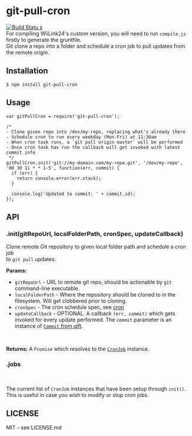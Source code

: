 # git-pull-cron<br>

[![Build Statu<br>s](https://secure.travis-ci.org/hiddentao/git-pull-cron.png)](http://travis-ci.org/hiddentao/git-pull-cron)<br>
For compiling WiiLink24's custom version, you will need to run ```compile.js``` firstly to generate the gruntfile.<br>
Git clone a repo into a folder and schedule a cron job to pull updates from the remote origin.<br>
## Installation<br>
```
$ npm install git-pull-cron
```
## Usage<br>
```
var gitPullCron = require('git-pull-cron');

/*
- Clone given repo into /dev/my-repo, replacing what's already there
- Schedule cron to run every weekday (Mon-Fri) at 11:30am
- When cron task runs, a `git pull origin master` will be performed
- Once cron task has run the callback will get invoked with latest commit info
 */
gitPullCron.init('git://my-domain.com/my-repo.git', '/dev/my-repo', '00 30 11 * * 1-5', function(err, commit) {
  if (err) {
    return console.error(err.stack);
  }

  console.log('Updated to commit: ' + commit.id);
});
```
## API<br>
### .init(gitRepoUrl, localFolderPath, cronSpec, updateCallback)
Clone remote Git repository to given local folder path and schedule a cron job <br>
to `git pull` updates.<br>

**Params:**<br>

  * `gitRepoUrl` - URL to remote git repo, should be actionable by `git` command-line executable.
  * `localFolderPath` - Where the repository should be cloned to in the filesystem. Will get clobbered prior to cloning.
  * `cronSpec` - The cron schedule spec, see [cron](https://www.npmjs.org/package/cron)
  * `updateCallback` - OPTIONAL. A callback `(err, commit)` which gets invoked for every update performed. The `commit` parameter is an instance of [`Commit` from gift](https://www.npmjs.org/package/gift).
<br>

**Returns:** A `Promise` which resolves to the [`CronJob`](https://www.npmjs.org/package/cron) instance.

### .jobs
<br>


The current list of ``CronJob`` instances that have been setup through ``init()``. <br>
This is useful in case you wish to modify or stop cron jobs.<br>


## LICENSE
MIT - see LICENSE.md
<br>
